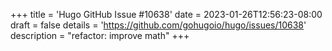 +++
title = 'Hugo GitHub Issue #10638'
date = 2023-01-26T12:56:23-08:00
draft = false
details = 'https://github.com/gohugoio/hugo/issues/10638'
description = "refactor: improve math"
+++
